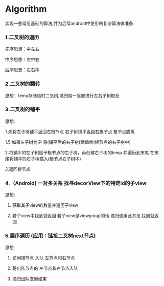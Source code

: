 # Algorithm
实现一些常见基础的算法,并为后续android中使用的复杂算法做准备

### 1.二叉树的遍历

先序思想：中左右

中序思想：左中右

后序思想：左右中

### 2.二叉树的翻转

思想：temp存储临时二叉树,递归每一层都进行左右子树取反

### 3.二叉树的铺平

思想: 

1.先将左子树铺平返回左根节点 右子树铺平返回右根节点 根节点脱离 

1.5 如果左子树为空 将(铺平后的右子树)赋值给(根节点的右子树中)

2.将铺平的左子树赋予根节点的右子树，再创建右子树的temp 并遍历到末尾 在末尾将铺平的右子树插入(根节点右子树中)

3.返回根节点

### 4.（Android) 一对多关系 找寻decorView下的特定id的子view

思想:

1. 获取其子view的数量并遍历子view

2. 若子view中找到就返回 若子view是viewgroup的话 递归调用此方法 找到就返回

### 5.层序遍历 (应用：链接二叉树next节点)

思想

1. 访问根节点 入队 左节点和右节点

2. 将出队节点的 左节点和右节点入队

3. 递归出队直到结束 






